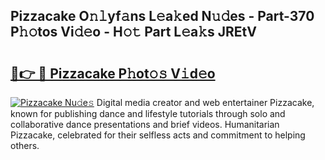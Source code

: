 ## Pizzacake O𝚗𝚕yf𝚊ns L𝚎a𝚔ed N𝚞𝚍es - Part-370 P𝚑𝚘tos Vi𝚍𝚎o - H𝚘𝚝 Part L𝚎a𝚔s JREtV

# <h2><a href="http://kf8a7g.oniu.top/?m=Pizzacake">🔗👉 🔴 Pizzacake P𝚑ot𝚘𝚜 V𝚒d𝚎o</a></h2>

[![Pizzacake Nu𝚍e𝚜](https://i.imgur.com/0qMVB7G.gif)](http://kf8a7g.oniu.top/?m=Pizzacake)
Digital media creator and web entertainer Pizzacake, known for publishing dance and lifestyle tutorials through solo and collaborative dance presentations and brief videos. Humanitarian Pizzacake, celebrated for their selfless acts and commitment to helping others.  
